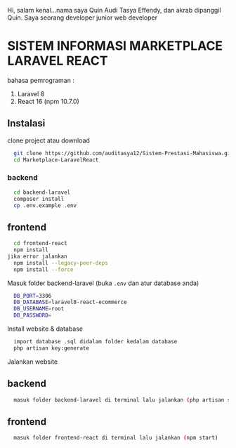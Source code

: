 Hi, salam kenal...nama saya Quin Audi Tasya Effendy, dan akrab dipanggil Quin. Saya seorang developer junior web developer

# SISTEM INFORMASI MARKETPLACE LARAVEL REACT #
bahasa pemrograman :
1. Laravel 8
2. React 16 (npm 10.7.0)


## Instalasi

clone project atau download

```bash
  git clone https://github.com/auditasya12/Sistem-Prestasi-Mahasiswa.git
  cd Marketplace-LaravelReact
```
### backend 
```bash
  cd backend-laravel
  composer install
  cp .env.example .env
```
## frontend
```bash
  cd frontend-react
  npm install
jika error jalankan
  npm install --legacy-peer-deps
  npm install --force
```



Masuk folder backend-laravel (buka `.env` dan atur database anda)
```bash
  DB_PORT=3306
  DB_DATABASE=laravel8-react-ecommerce
  DB_USERNAME=root
  DB_PASSWORD=
```

Install website & database
```bash
  import database .sql didalam folder kedalam database
  php artisan key:generate
```

Jalankan website
## backend
```bash
  masuk folder backend-laravel di terminal lalu jalankan (php artisan serve)
```
## frontend
```bash
  masuk folder frontend-react di terminal lalu jalankan (npm start)
```

